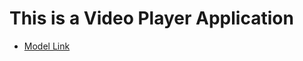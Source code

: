 # This is a Video Player Application 

- [Model Link](https://app.eraser.io/workspace/exwwUiJJyEGBwZdpv2qs?origin=share)